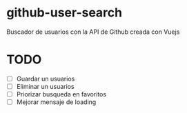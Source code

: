 # github-user-search
Buscador de usuarios con la API de Github creada con Vuejs

# TODO

- [ ] Guardar un usuarios
- [ ] Eliminar un usuarios
- [ ] Priorizar busqueda en favoritos
- [ ] Mejorar mensaje de loading
